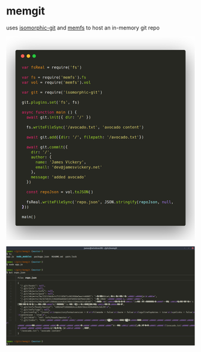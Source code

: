 # memgit

uses [isomorphic-git](https://github.com/isomorphic-git/isomorphic-git) and [memfs](https://github.com/streamich/memfs) to host an in-memory git repo

![code1](img/code1.png)

![output](img/output.png)
